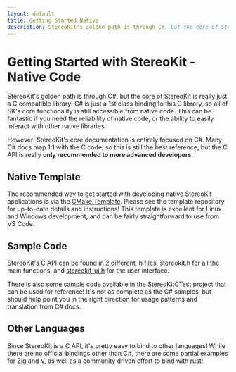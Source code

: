 ```yaml
---
layout: default
title: Getting Started Native
description: StereoKit's golden path is through C#, but the core of StereoKit is really just a C ...
---
```


# Getting Started with StereoKit - Native Code

StereoKit's golden path is through C#, but the core of StereoKit is really
just a C compatible library! C# is just a 1st class binding to this C
library, so all of SK's core functionality is still accessible from native
code. This can be fantastic if you need the reliability of native code, or
the ability to easily interact with other native libraries.

However! StereoKit's core documentation is entirely focused on C#. Many C#
docs map 1:1 with the C code, so this is still the best reference, but the
C API is really **only recommended to more advanced developers**.

## Native Template

The recommended way to get started with developing native StereoKit
applications is via the [CMake Template](https://github.com/StereoKit/SKTemplate-CMake).
Please see the template repository for up-to-date details and instructions!
This template is excellent for Linux and Windows development, and can be
fairly straightforward to use from VS Code.

## Sample Code

StereoKit's C API can be found in 2 different .h files, [stereokit.h](https://github.com/StereoKit/StereoKit/blob/master/StereoKitC/stereokit.h)
for all the main functions, and [stereokit_ui.h](https://github.com/StereoKit/StereoKit/blob/master/StereoKitC/stereokit_ui.h)
for the user interface.

There is also some sample code available in the [StereoKitCTest project](https://github.com/StereoKit/StereoKit/tree/master/Examples/StereoKitCTest)
that can be used for reference! It's not as complete as the C# samples, but
should help point you in the right direction for usage patterns and
translation from C# docs.

## Other Languages

Since StereoKit is a C API, it's pretty easy to bind to other languages!
While there are no official bindings other than C#, there are some partial
examples for [Zig](https://github.com/StereoKit/StereoKit/tree/master/Examples/StereoKitZig)
and [V](https://github.com/StereoKit/StereoKit/tree/master/Examples/StereoKitV),
as well as a community driven effort to bind with [rust](https://github.com/mvvvv/StereoKit-rust)!


